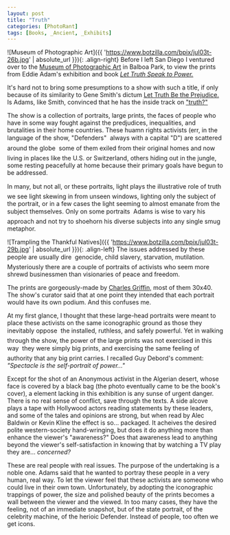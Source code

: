 ```yaml
---
layout: post
title: "Truth"
categories: [PhotoRant]
tags: [Books, _Ancient, _Exhibits]
---
```



![Museum of Photographic Art]({{ 'https://www.botzilla.com/bpix/jul03t-26b.jpg' | absolute_url }}){: .align-right}
Before I left San Diego I ventured over to the <a href="http://www.mopa.org/">Museum of Photographic Art</a> in Balboa Park, to view the prints from Eddie Adam's exhibition and book <a href="http://www.pbs.org/speaktruthtopower/hr_eddie.htm"><i>Let Truth Speak to Power.</i></a>

It's hard not to bring some presumptions to a show with such a title, if only because of its similarity to Gene Smith's dictum <a href="http://photography.about.com/library/weekly/aa010300a.htm">Let Truth Be the Prejudice.</a> Is Adams, like Smith, convinced that he has the inside track on <a href="http://www.speaktruth.org/">"truth?"</a>

The show is a collection of portraits, large prints, the faces of people who have in some way fought against the predjudices, inequalities, and brutalities in their home countries. These huamn rights activists (err, in the language of the show, "Defenders" &#151; always with a capital "D") are scattered around the globe &#151; some of them exiled from their original homes and now living in places like the U.S. or Switzerland, others hiding out in the jungle, some resting peacefully at home because their primary goals have begun to be addressed.


<!--more-->
In many, but not all, or these portraits, light plays the illustrative role of truth &#151; we see light skewing in from unseen windows, lighting only the subject of the portrait, or in a few cases the light seeming to almost emanate from the subject themselves. Only on some portraits &#151; Adams is wise to vary his approach and not try to shoehorn his diverse subjects into any single smug metaphor.



![Trampling the Thankful Natives]({{ 'https://www.botzilla.com/bpix/jul03t-29b.jpg' | absolute_url }}){: .align-left}
The issues addressed by these people are usually dire &#151; genocide, child slavery, starvation, mutilation. Mysteriously there are a couple of portraits of activists who seem more shrewd businessmen than visionaries of peace and freedom.

The prints are gorgeously-made by <a href="http://taipeitimes.com/chnews/2001/01/12/print/0000069464">Charles Griffin,</a> most of them 30x40. The show's curator said that at one point they intended that each portrait would have its own podium. And this confuses me.

At my first glance, I thought that these large-head portraits were meant to place these activists on the same iconographic ground as those they inevitably oppose &#151; the installed, ruthless, and safely powerful. Yet in walking through the show, the power of the large prints was not exercised in this way &#151; they were simply big prints, and exercising the same feeling of authority that any big print carries. I recalled Guy Debord's comment: <i>"Spectacle is the self-portrait of power..."</i>

Except for the shot of an Anonymous activist in the Algerian desert, whose face is covered by a black bag (the photo eventually came to be the book's cover), a element lacking in this exhibition is any sunse of urgent danger. There is no real sense of conflict, save through the texts. A side alcove plays a tape with Hollywood actors reading statements by these leaders, and some of the tales and opinions are strong, but when read by Alec Baldwin or Kevin Kline the effect is so... packaged. It acheives the desired polite western-society hand-wringing, but does it do anything more than enhance the viewer's "awareness?" Does that awareness lead to anything beyond the viewer's self-satisfaction in knowing that by watching a TV play they are... <i>concerned?</i>

These are real people with real issues. The purpose of the undertaking is a noble one. Adams said that he wanted to portray these people in a very human, real way. To let the viewer feel that these activists are someone who could live in their own town. Unfortunately, by adopting the iconographic trappings of power, the size and polished beauty of the prints becomes a wall between the viewer and the viewed. In too many cases, they have the feeling, not of an immediate snapshot, but of the state portrait, of the celebrity machine, of the herioic Defender. Instead of people, too often we get icons.

